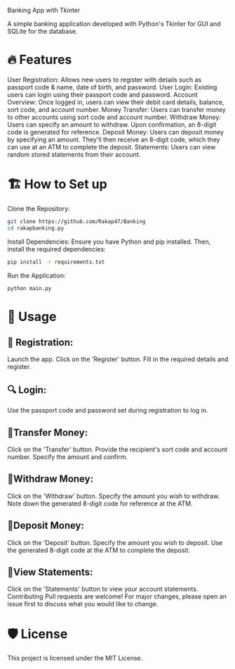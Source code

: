 Banking App with Tkinter

A simple banking application developed with Python's Tkinter for GUI and SQLite for the database.

# 🔥 Features
User Registration: Allows new users to register with details such as passport code & name, date of birth, and password.
User Login: Existing users can login using their passport code and password.
Account Overview: Once logged in, users can view their debit card details, balance, sort code, and account number.
Money Transfer: Users can transfer money to other accounts using sort code and account number.
Withdraw Money: Users can specify an amount to withdraw. Upon confirmation, an 8-digit code is generated for reference.
Deposit Money: Users can deposit money by specifying an amount. They'll then receive an 8-digit code, which they can use at an ATM to complete the deposit.
Statements: Users can view random stored statements from their account.

# 🏗️ How to Set up
Clone the Repository:

```bash
git clone https://github.com/Rakap47/Banking
cd rakapbanking.py
```

Install Dependencies:
Ensure you have Python and pip installed. Then, install the required dependencies:

```bash
pip install -r requirements.txt
```

Run the Application:

```bash
python main.py
```
# 🍔 Usage
## 🔑 Registration:

Launch the app.
Click on the 'Register' button.
Fill in the required details and register.

## 🔍 Login:

Use the passport code and password set during registration to log in.

## 🔢Transfer Money:

Click on the 'Transfer' button.
Provide the recipient's sort code and account number.
Specify the amount and confirm.

## 🔢Withdraw Money:

Click on the 'Withdraw' button.
Specify the amount you wish to withdraw.
Note down the generated 8-digit code for reference at the ATM.

## 🔢Deposit Money:

Click on the 'Deposit' button.
Specify the amount you wish to deposit.
Use the generated 8-digit code at the ATM to complete the deposit.

## 🔢View Statements:

Click on the 'Statements' button to view your account statements.
Contributing
Pull requests are welcome! For major changes, please open an issue first to discuss what you would like to change.

# 🛡️ License
This project is licensed under the MIT License.

